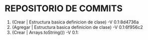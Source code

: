 # REPOSITORIO DE COMMITS

1) (Crear | Estructura  basica definicion de clase) -V 0.1:8d4736a
2) (Agregar | Estructura  basica definicion de clase) -V 0.1:6f956c2
3) (Crear | Arrays.toString()) -V 0.1:
